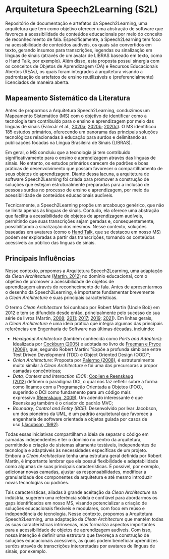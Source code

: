 # Arquitetura Speech2Learning (S2L)

Repositório de documentação e artefatos da Speech2Learning, uma arquitetura que tem como objetivo oferecer uma abstração de software que favoreça a acessibilidade de conteúdos educacionais por meio do conceito de reconhecimento de fala. Especificamente, a Speech2Learning tem foco na acessibilidade de conteúdos audíveis, os quais são convertidos em texto, gerando insumos para transcrições, legendas ou sinalização em línguas de sinais (através de um avatar de LIBRAS baseado em texto, como o Hand Talk, por exemplo). Além disso, esta proposta possui sinergia com os conceitos de Objetos de Aprendizagem (OA) e Recursos Educacionais Abertos (REAs), os quais foram integrados à arquitetura visando a padronização de artefatos de ensino reutilizáveis e (preferencialmente) licenciados de maneira aberta.

## Mapeamento Sistemático da Literatura

Antes de propormos a Arquitetura Speech2Learning, conduzimos um Mapeamento Sistemático (MS) com o objetivo de identificar como a tecnologia tem contribuído para o ensino e aprendizagem por meio das línguas de sinais (FalvoJr et al., [2020a](https://doi.org/10.5753/cbie.sbie.2020.812); [2020b](https://doi.org/10.1109/FIE44824.2020.9274169); [2020c](https://doi.org/10.22456/1679-1916.110217)). O MS identificou 185 estudos primários, oferecendo um panorama das principais soluções tecnológicas relacionadas à educação para surdos e delimitando as publicações focadas na Língua Brasileira de Sinais (LIBRAS).

Em geral, o MS concluiu que a tecnologia já tem contribuído significativamente para o ensino e aprendizagem através das línguas de sinais. No entanto, os estudos primários carecem de padrões e boas práticas de desenvolvimento que possam favorecer o compartilhamento de seus objetos de aprendizagem. Diante dessa lacuna, a arquitetura de software Speech2Learning foi criada para promover a construção de soluções que estejam estruturalmente preparadas para a inclusão de pessoas surdas no processo de ensino e aprendizagem, por meio da acessibilidade de conteúdos educacionais audíveis.

Tecnicamente, a Speech2Learning propõe um arcabouço genérico, que não se limita apenas às línguas de sinais. Contudo, ela oferece uma abstração que facilita a acessibilidade de objetos de aprendizagem audíveis, permitindo que suas transcrições sejam geradas e, consequentemente, possibilitando a sinalização dos mesmos. Nesse contexto, soluções baseadas em avatares (como o [Hand Talk](https://www.handtalk.me/), que se destacou em nosso MS) podem ser exploradas a partir das transcrições, tornando os conteúdos acessíveis ao público das línguas de sinais.

## Principais Influências

Nesse contexto, propomos a Arquitetura Speech2Learning, uma adaptação da *Clean Architecture* [(Martin, 2012)](https://blog.cleancoder.com/uncle-bob/2012/08/13/the-clean-architecture.html) no domínio educacional, com o objetivo de promover a acessibilidade de objetos de aprendizagem através do reconhecimento de fala. Antes de apresentarmos o desenho da Speech2Learning, é importante fundamentar brevemente a *Clean Architecture* e suas principais características.

O termo *Clean Architecture* foi cunhado por Robert Martin (Uncle Bob) em 2012 e tem se difundido desde então, principalmente pelo sucesso de sua série de livros (Martin, [2008](https://www.amazon.com/gp/product/0132350882); [2011](https://www.amazon.com/gp/product/0137081073); [2017](https://www.amazon.com/gp/product/0134494164); [2019](https://www.amazon.com/gp/product/0135781868); [2021](https://www.amazon.com/gp/product/013691571X)). Em linhas gerais, a *Clean Architecture* é uma ideia prática que integra algumas das principais referências em Engenharia de Software nas últimas décadas, incluindo:  

-   *Hexagonal Architecture* (também conhecida como *Ports and Adapters*): Idealizada por [Cockburn (2005)](https://alistair.cockburn.us/hexagonal-architecture) e adotada no livro de [Freeman e Pryce (2009)](https://www.amazon.com.br/Growing-Object-Oriented-Software-Guided-Tests/dp/0321503627), que, segundo Robert Martin: "Expõe a profunda simbiose entre Test Driven Development (TDD) e Object Oriented Design (OOD)";
-   *Onion Architecture*: Proposta por [Palermo (2008)](https://jeffreypalermo.com/2008/07/the-onion-architecture-part-1), é estruturalmente muito similar à *Clean Architecture* e foi uma das precursoras a propor camadas concêntricas;
-   *Data, Context and Interaction (DCI)*: [Coplien e Reenskaug (2012)](https://www.amazon.com/Agile-Software-Architecture-Paradigm-Orientation-ebook/dp/B019ZTY6EM) definem o paradigma DCI, o qual nos faz refletir sobre a forma como lidamos com a Programação Orientada a Objetos (POO), sugerindo o DCI como fundamento para um código mais expressivo [(Reenskaug, 2009)](https://dci.github.io/documents/commonsense.pdf). Um adendo interessante é que Reenskaug também é o criador do padrão MVC;
-   *Boundary, Control and Entity (BCE)*: Desenvolvido por Ivar Jacobson, um dos pioneiros da UML, é um padrão arquitetural que favorece a engenharia de software orientada a objetos guiada por casos de uso [(Jacobson, 1992)](https://www.amazon.com/Object-Oriented-Software-Engineering-Approach/dp/0201544350).

Todas essas iniciativas compartilham a ideia de separar o código em camadas independentes e ter o domínio no centro da arquitetura, permitindo a criação de sistemas altamente testáveis, independentes de tecnologia e adaptáveis às necessidades específicas de um projeto. Embora a *Clean Architecture* tenha uma estrutura geral definida por Robert Martin, é importante lembrar que ela possui flexibilidade e adaptabilidade como algumas de suas principais características. É possível, por exemplo, adicionar novas camadas, ajustar as responsabilidades, modificar a granularidade dos componentes da arquitetura e até mesmo introduzir novas tecnologias ou padrões. 

Tais características, aliadas à grande aceitação da *Clean Architecture* na indústria, sugerem uma referência sólida e confiável para abordarmos os gaps identificados em nosso MS, visando potencializar a criação de soluções educacionais flexíveis e modulares, com foco em reúso e independência de tecnologia. Nesse contexto, propomos a Arquitetura Speech2Learning, uma adaptação da *Clean Architecture* que mantém todas as suas características intrínsecas, mas formaliza aspectos importantes para a acessibilidade de objetos de aprendizagem audíveis. Com isso, nossa intenção é definir uma estrutura que favoreça a construção de soluções educacionais acessíveis, as quais podem beneficiar aprendizes surdos através de transcrições interpretadas por avatares de línguas de sinais, por exemplo.
